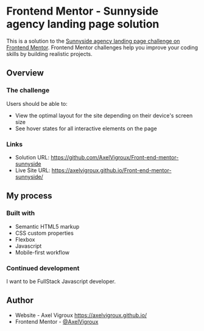 # Frontend Mentor - Sunnyside agency landing page solution

This is a solution to the [Sunnyside agency landing page challenge on Frontend Mentor](https://www.frontendmentor.io/challenges/sunnyside-agency-landing-page-7yVs3B6ef). Frontend Mentor challenges help you improve your coding skills by building realistic projects.


## Overview

### The challenge

Users should be able to:

- View the optimal layout for the site depending on their device's screen size
- See hover states for all interactive elements on the page


### Links

- Solution URL: https://github.com/AxelVigroux/Front-end-mentor-sunnyside 
- Live Site URL: https://axelvigroux.github.io/Front-end-mentor-sunnyside/

## My process

### Built with

- Semantic HTML5 markup
- CSS custom properties
- Flexbox
- Javascript
- Mobile-first workflow


### Continued development

I want to be FullStack Javascript developer.


## Author

- Website - Axel Vigroux  https://axelvigroux.github.io/
- Frontend Mentor - [@AxelVigroux](https://www.frontendmentor.io/profile/AxelVigroux)


